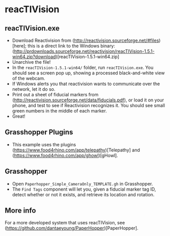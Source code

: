 # reacTIVision

## reacTIVision.exe

  - Download Reactivision from (http://reactivision.sourceforge.net/#files)[here]; this is a direct link to the Windows binary: (http://prdownloads.sourceforge.net/reactivision/reacTIVision-1.5.1-win64.zip?download)[reacTIVision-1.5.1-win64.zip]
  - Unarchive the file!
  - In the `reacTIVision-1.5.1-win64/` folder, run `reacTIVision.exe`. You should see a screen pop up, showing a processed black-and-white view of the webcam.
  - If Windows alerts you that reactivision wants to communicate over the network, let it do so.
  - Print out a sheet of fiducial markers from (http://reactivision.sourceforge.net/data/fiducials.pdf), or load it on your phone, and test to see if Reactivision recognizes it. You should see small green numbers in the middle of each marker.
  - Great!
  
##  Grasshopper Plugins

  - This example uses the plugins (https://www.food4rhino.com/app/telepathy)[Telepathy] and (https://www.food4rhino.com/app/ghowl)[gHowl].

## Grasshopper

  - Open `Paperhopper_Simple_CameraOnly_TEMPLATE.gh` in Grasshopper.
  - The `Find Tags` component will let you, given a fiducial marker tag ID, detect whether or not it exists, and retrieve its location and rotation. 
  
## More info

For a more developed system that uses reacTIVision, see (https://github.com/dantaeyoung/PaperHopper)[PaperHopper].
